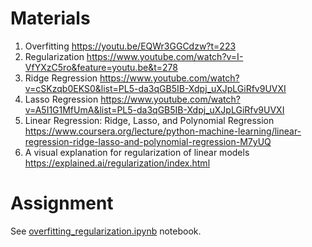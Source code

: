 # Materials

1. Overfitting
https://youtu.be/EQWr3GGCdzw?t=223
2. Regularization
https://www.youtube.com/watch?v=I-VfYXzC5ro&feature=youtu.be&t=278
3. Ridge Regression
https://www.youtube.com/watch?v=cSKzqb0EKS0&list=PL5-da3qGB5IB-Xdpj_uXJpLGiRfv9UVXI
4. Lasso Regression
https://www.youtube.com/watch?v=A5I1G1MfUmA&list=PL5-da3qGB5IB-Xdpj_uXJpLGiRfv9UVXI
5. Linear Regression: Ridge, Lasso, and Polynomial Regression
https://www.coursera.org/lecture/python-machine-learning/linear-regression-ridge-lasso-and-polynomial-regression-M7yUQ
6. A visual explanation for regularization of linear models
https://explained.ai/regularization/index.html

# Assignment
See [overfitting_regularization.ipynb](overfitting_regularization.ipynb) notebook.
